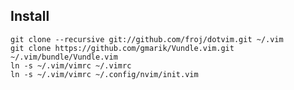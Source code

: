 Install
-------
    git clone --recursive git://github.com/froj/dotvim.git ~/.vim
    git clone https://github.com/gmarik/Vundle.vim.git ~/.vim/bundle/Vundle.vim
    ln -s ~/.vim/vimrc ~/.vimrc
    ln -s ~/.vim/vimrc ~/.config/nvim/init.vim

